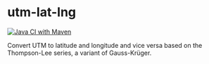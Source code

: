 # utm-lat-lng
[![Java CI with Maven](https://github.com/Maritims/utm-lat-lng/actions/workflows/maven.yml/badge.svg)](https://github.com/Maritims/utm-lat-lng/actions/workflows/maven.yml)

Convert UTM to latitude and longitude and vice versa based on the Thompson-Lee series, a variant of Gauss-Krüger. 